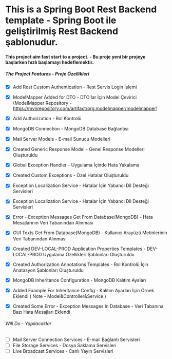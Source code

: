 
# This is a Spring Boot Rest Backend template - Spring Boot ile geliştirilmiş Rest Backend şablonudur.

#### This project aim fast start to a project. - Bu proje yeni bir projeye başlarken hızlı başlamayı hedeflemektir.



##### The Project Features - Proje Özellikleri

- [x] Add Rest Custom Authentication - Rest Servis Login İşlemi
- [x] ModelMapper Added for DTO - DTO'lar İçin Model Çevirici (ModelMapper Repository - https://mvnrepository.com/artifact/org.modelmapper/modelmapper)
- [x] Add Authorization - Rol Kontrolü
- [x] MongoDB Connection - MongoDB Database Bağlantısı
- [x] Mail Server Models - E-mail Sunucu Modelleri
- [x] Created Generic Response Model - Genel Response Modelleri Oluşturuldu
- [x] Global Exception Handler - Uygulama İçinde Hata Yakalama  
- [x] Created Custom Exceptions - Özel Hatalar Oluşturuldu
- [x] Exception Localization Service - Hatalar İçin Yabancı Dil Desteği Servisleri
- [x] Exception Localization Service - Hatalar İçin Yabancı Dil Desteği Servisleri
- [x] Error - Exception Messages Get From Database(MongoDB) - Hata Mesajlarının Veri Tabanından Alınması
- [x] GUI Texts Get From Database(MongoDB) - Kullanıcı Arayüzü Metinlerinin Veri Tabanından Alınması
- [x] Created DEV-LOCAL-PROD Application Properties Templates - DEV-LOCAL-PROD Uygulama Özellikleri Şablonları Oluşturuldu
- [x] Created Authorization Annotations Templates - Rol Kontrolü İçin Anatasyon Şablonları Oluşturuldu 
- [x] MongoDB Inheritance Configuration - MongoDB Kalıtım Ayaları
- [x] Added Example For Inheritance Config - Kalıtım Ayarları İçin Örnek Eklendi ( Note - Model&Controller&Service )
- [x] Created Some Error - Exception Messages In Database - Veri Tabanına Bazı Hata Mesajları Eklendi


###### Will Do - Yapılacaklar
- [ ] Mail Server Connection Services - E-mail Bağlantı Servisleri
- [ ] File Storage Services - Dosya Saklama Servisleri
- [ ] Live Broadcast Services - Canlı Yayın Servisleri
